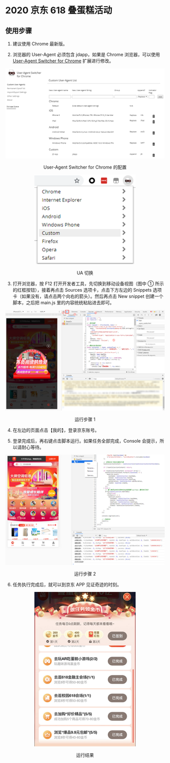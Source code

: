 # 2020 京东 618 叠蛋糕活动

## 使用步骤

1. 建议使用 Chrome 最新版。

2. 浏览器的 User-Agent 必须包含 jdapp，如果是 Chrome 浏览器，可以使用 [User-Agent Switcher for Chrome](https://chrome.google.com/webstore/detail/user-agent-switcher-for-c/djflhoibgkdhkhhcedjiklpkjnoahfmg) 扩展进行修改。

<p align="center">
  <img width="640" src="./steps/1.png" alt="User-Agent Switcher for Chrome 的配置">
  <p align="center">User-Agent Switcher for Chrome 的配置<p>
</p>

<p align="center">
  <img width="320" src="./steps/2.png" alt="UA 切换">
  <p align="center">UA 切换<p>
</p>

3. 打开浏览器，按 F12 打开开发者工具，先切换到移动设备视图（图中 ① 所示的红框按钮），接着再点击 Sources 选项卡，点击下方左边的 Snippets 选项卡（如果没有，请点击两个向右的箭头）。然后再点击 New snippet 创建一个脚本，之后把 main.js 里的内容统统粘贴进去即可。

<p align="center">
  <img width="640" src="./steps/3.png" alt="运行步骤 1">
  <p align="center">运行步骤 1<p>
</p>

4. 在左边的页面点击【我的】，登录京东账号。

5. 登录完成后，再右键点击脚本运行。如果任务全部完成，Console 会提示，所以请耐心等待。

<p align="center">
  <img width="640" src="./steps/4.png" alt="运行步骤 2">
  <p align="center">运行步骤 2<p>
</p>

6. 任务执行完成后，就可以到京东 APP 见证奇迹的时刻。

<p align="center">
  <img width="320" src="./steps/5.png" alt="运行结果">
  <p align="center">运行结果<p>
</p>
